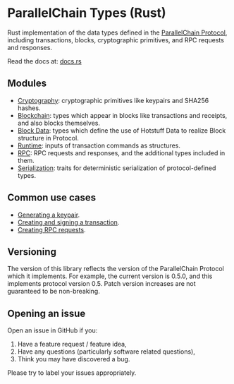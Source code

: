 # ParallelChain Types (Rust)

Rust implementation of the data types defined in the [ParallelChain Protocol](https://github.com/parallelchain-io/parallelchain-protocol), including transactions, blocks, cryptographic primitives, and RPC requests and responses.

Read the docs at: [docs.rs](https://docs.rs/pchain-types/latest/pchain_types/)

## Modules

- [Cryptography](https://docs.rs/pchain-types/latest/pchain_types/cryptography): cryptographic primitives like keypairs and SHA256 hashes.
- [Blockchain](https://docs.rs/pchain-types/latest/pchain_types/blockchain): types which appear in blocks like transactions and receipts, and also blocks themselves.
- [Block Data](https://docs.rs/pchain-types/latest/pchain_types/block_data): types which define the use of Hotstuff Data to realize Block structure in Protocol.
- [Runtime](https://docs.rs/pchain-types/latest/pchain_types/runtime): inputs of transaction commands as structures.
- [RPC](https://docs.rs/pchain-types/latest/pchain_types/rpc): RPC requests and responses, and the additional types included in them.
- [Serialization](https://docs.rs/pchain-types/latest/pchain_types/serialization): traits for deterministic serialization of protocol-defined types. 

## Common use cases

- [Generating a keypair](https://docs.rs/pchain-types/latest/pchain_types/cryptography/index.html#generating-a-keypair).
- [Creating and signing a transaction](https://docs.rs/pchain-types/latest/pchain-types/blockchain/struct.TransactionV2.html#creating-a-transaction).
- [Creating RPC requests](https://docs.rs/pchain-types/latest/pchain_types/rpc).

## Versioning

The version of this library reflects the version of the ParallelChain Protocol which it implements. For example, the current version is 0.5.0, and this implements protocol version 0.5. Patch version increases are not guaranteed to be non-breaking.

## Opening an issue

Open an issue in GitHub if you:
1. Have a feature request / feature idea,
2. Have any questions (particularly software related questions),
3. Think you may have discovered a bug.

Please try to label your issues appropriately.

